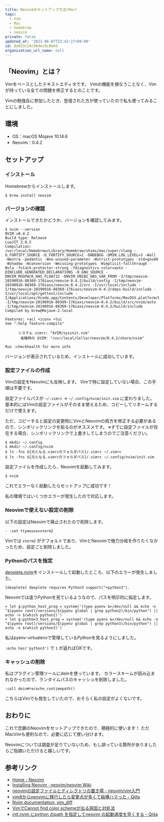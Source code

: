 ```yaml
---
title: Neovimのセットアップ方法(Mac)
tags:
  - Vim
  - Mac
  - homebrew
  - neovim
private: false
updated_at: '2021-06-07T22:42:27+09:00'
id: 8a023c24c004ec0c8b84
organization_url_name: null
---
```

## 「Neovim」とは？

Vimをベースとしたテキストエディタです。
Vimの機能を損なうことなく、Vimが持っている全ての問題を修正するとのことです。

Vimの勉強会に参加したとき、登壇された方が使っていたので私も使ってみることにしました。

## 環境

- OS：macOS Mojave 10.14.6
- Neovim：0.4.2

## セットアップ

### インストール

Homebrewからインストールします。

```shell-session
$ brew install neovim
```

### バージョンの確認

インストールできたかどうか、バージョンを確認してみます。

```shell-session
$ nvim --version
NVIM v0.4.2
Build type: Release
LuaJIT 2.0.5
Compilation: /usr/local/Homebrew/Library/Homebrew/shims/mac/super/clang -U_FORTIFY_SOURCE -D_FORTIFY_SOURCE=1 -DNDEBUG -DMIN_LOG_LEVEL=3 -Wall -Wextra -pedantic -Wno-unused-parameter -Wstrict-prototypes -std=gnu99 -Wshadow -Wconversion -Wmissing-prototypes -Wimplicit-fallthrough -Wvla -fstack-protector-strong -fdiagnostics-color=auto -DINCLUDE_GENERATED_DECLARATIONS -D_GNU_SOURCE -DNVIM_MSGPACK_HAS_FLOAT32 -DNVIM_UNIBI_HAS_VAR_FROM -I/tmp/neovim-20190916-88369-176iaxs/neovim-0.4.2/build/config -I/tmp/neovim-20190916-88369-176iaxs/neovim-0.4.2/src -I/usr/local/include -I/tmp/neovim-20190916-88369-176iaxs/neovim-0.4.2/deps-build/include -I/usr/local/opt/gettext/include -I/Applications/Xcode.app/Contents/Developer/Platforms/MacOSX.platform/Developer/SDKs/MacOSX10.14.sdk/usr/include -I/tmp/neovim-20190916-88369-176iaxs/neovim-0.4.2/build/src/nvim/auto -I/tmp/neovim-20190916-88369-176iaxs/neovim-0.4.2/build/include
Compiled by brew@Mojave-2.local

Features: +acl +iconv +tui
See ":help feature-compile"

      システム vimrc: "$VIM/sysinit.vim"
       省略時の $VIM: "/usr/local/Cellar/neovim/0.4.2/share/nvim"

Run :checkhealth for more info
```

バージョンが表示されているため、インストールに成功しています。

### 設定ファイルの作成

Vimの設定をNeovimにも反映します。
Vimで特に設定していない場合、この手順は不要です。

設定ファイルパスが `~/.vimrc` → `~/.config/nvim/init.vim` に変わりました。
基本的にはVimの設定ファイルがそのまま使えるため、コピーしてリネームするだけで使えます。

ただ、コピーすると設定の変更時にVimとNeovimの両方を修正する必要があるので、シンボリックリンクを貼るのがオススメです。
※すでに設定ファイルが存在する場合、シンボリックリンクで上書きしてしまうのでご注意ください。

```shell-session
$ mkdir ~/.config
$ mkdir ~/.config/nvim
$ ln -fns ${元となる.vimrcのフォルダパス}/.vimrc ~/.vimrc
$ ln -fns ${元となる.vimrcのフォルダパス}/.vimrc ~/.config/nvim/init.vim
```

設定ファイルを作成したら、Neovimを起動してみます。

```shell-session
$ nvim
```

これでエラーなく起動したらセットアップに成功です！

私の環境ではいくつかエラーが発生したので対応します。

### Neovimで使えない設定の削除

以下の設定はNeovimで廃止されたので削除します。

```diff_vim_l:.vimrc
- :set ttymouse=xterm2
```

Vimでは `xterm2` がデフォルトであり、VimとNeovimで極力分岐を作りたくなかったため、設定ごと削除しました。

### Pythonのパスを指定

[deoplete.nvim](https://github.com/Shougo/deoplete.nvim)をインストールして起動したところ、以下のエラーが発生しました。

```
[deoplete] deoplete requires Python3 support("+python3").
```

Neovimでは違うPythonを見ているようなので、パスを明示的に指定します。

```diff_vim_l:.vimrc
+ let g:python_host_prog = system('(type pyenv &>/dev/null && echo -n "$(pyenv root)/versions/$(pyenv global | grep python2)/bin/python") || echo -n $(which python2)')
+ let g:python3_host_prog = system('(type pyenv &>/dev/null && echo -n "$(pyenv root)/versions/$(pyenv global | grep python3)/bin/python") || echo -n $(which python3)')
```

私はpyenv-virtualenvで管理しているPythonを見るようにしました。

`:echo has('python3')` で `1` が返ればOKです。

### キャッシュの削除

私はプラグイン管理ツールにdeinを使っています。
カラースキームが読み込まれなかったので、ランタイムパスのキャッシュを削除しました。

```vim
:call dein#recache_runtimepath()
```

こちらはVimでも発生していたので、おそらく私の設定がよくないです。

## おわりに

これで念願のNeovimをセットアップできたので、積極的に使います！
ただMacVimも便利なので、必要に応じて使い分けます。

Neovimについては調査が足りていないため、もし誤っている箇所がありましたらご指摘いただけると嬉しいです。

## 参考リンク

- [Home - Neovim](https://neovim.io/)
- [Installing Neovim · neovim/neovim Wiki](https://github.com/neovim/neovim/wiki/Installing-Neovim)
- [neovimの設定ファイルとディレクトリの置き場 - neovim/vim入門](https://kaworu.jpn.org/vim/neovimの設定ファイルとディレクトリの置き場)
- [vim8からneovimに移行したら変更点が多くて結構ハマった - Qiita](https://qiita.com/nishiys/items/85ad7ed1e8c0780e1a52)
- [Nvim documentation: vim_diff](https://neovim.io/doc/user/vim_diff.html)
- [VimでCannot find color schemeが出る原因と対処法](https://rcmdnk.com/blog/2017/07/18/computer-vim/)
- [init.nvim にpython のpath を指定してneovim の起動速度を早くする - Qiita](https://qiita.com/euxn23/items/2d7a0ede93d35a6badd0)
